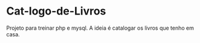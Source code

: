 # Cat-logo-de-Livros
Projeto para treinar php e mysql. A ideia é catalogar os livros que tenho em casa.
